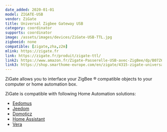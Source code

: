 ```yaml
---
date_added: 2020-01-01
model: ZIGATE-USB
vendor: ZiGate
title: Universal Zigbee Gateway USB
category: coordinator
supports: coordinator
image: /assets/images/devices/ZiGate-USB-TTL.jpg
zigbeeid: none
compatible: [zigate,zha,z2m]
mlink: https://zigate.fr
link: https://zigate.fr/produit/zigate-ttl/
link2: https://www.amazon.fr/Zigate-Passerelle-USB-avec-ZigBee/dp/B07Z6P9HX6/
link3: https://shop.smarthome-europe.com/en/zigate/4315-zigate-universal-zigbee-gateway-usb-3770014375001.html
---
```

ZiGate allows you to interface your ZigBee ® compatible objects to your computer or home automation box.

ZiGate is compatible with following Home Automation solutions:
* [Eedomus](https://doc.eedomus.com/view/Eedomus_et_Zigate)
* [Jeedom](https://github.com/doudz/zigate)
* [Domoticz](https://www.domoticz.com/wiki/Zigate)
* [Home Assistant](https://community.home-assistant.io/search?q=zigate)
* [Vera](https://github.com/vosmont/Vera-Plugin-ZiGateGateway)
